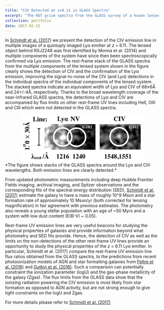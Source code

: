 ```yaml
---
title: "CIV Detected at z=6.11 in GLASS Spectra"
excerpt: "The HST grism spectra from the GLASS survey of a known lensed multiply imaged source at redshift 6.11 revelead clear detections of the rest-frame UV line CIV. In __[Schmidt et al. (2017)](http://adsabs.harvard.edu/abs/2017arXiv170204731S)__ we argue that the GLASS data argue for a source with ionizing photons powered by star formation as opposed to AGN activity."
collection: portfolio
date: 2017-02-15
---
```


In [Schmidt et al. (2017)](http://adsabs.harvard.edu/abs/2017arXiv170204731S) we present the detection of the CIV emission line in multiple images of a quintuply imaged Lyα emitter at *z* = 6.11. The lensed object behind RXJ2248 was first identified by Monna et al. (2014) and multiple components of the system have since then been spectroscopically confirmed via Lyα emission. The rest-frame stack of the GLASS spectra from the multiple components of the lensed system shown in the figure clearly shows the detection of CIV and the confirmation of the Lyα emission, improving the signal-to-noise of the CIV (and Lyα) detections in the individual spectra of the individual components of the lensed system. The stacked spectra indicate an equivalent width of Lyα and CIV of 68±6Å and 24+/-4Å, respectively. Thanks to the broad wavelength coverage of the near-infrared GLASS spectra, the detections of Lyα and CIV are accompanied by flux limits on other rest-frame UV lines including HeII, OIII and CIII which were not detected in the GLASS spectra.

<center>
<img src='/images/GLASS_CIVdetection.png' width='400'>
</center>
*The figure shows stacks of the GLASS spectra around the Lyα and CIV wavelengths. Both emission lines are clearly detected.*


From updated photometric measurements including deep Hubble Frontier Fields imaging, archival imaging, and Spitzer observations and the corresponding fits of the spectral energy distribution (SED), [Schmidt et al. (2017)](http://adsabs.harvard.edu/abs/2017arXiv170204731S) estimate the galaxy to have a mass of roughly 10^9 Msun and a star formation rate of approximately 10 Msun/yr (both corrected for lensing magnification) in fair agreement with previous estimates. The photometry also reveals a young stellar population with an age of ~50 Myrs and a system with low dust content (E(B-V) ~ 0.05).

Rest-frame UV emission lines are very useful beacons for studying the physical properties of galaxies and provide information beyond what photometry and SED fits provide. Hence, the detection of CIV as well as the limits on the non-detections of the other rest-frame UV lines provide an opportunity to study the physical properties of the *z* = 6.11 Lyα emitter. In particular, Schmidt et al. (2017) compare the rest-frame UV emission line flux ratios obtained from the GLASS spectra, to the predictions from recent photoionization models of AGN and star formatting galaxies from [Feltre et al. (2016)](http://adsabs.harvard.edu/cgi-bin/nph-data_query?bibcode=2016MNRAS.456.3354F&link_type=EJOURNAL) and [Gutkin et al. (2016)](http://adsabs.harvard.edu/cgi-bin/nph-data_query?bibcode=2016MNRAS.462.1757G&link_type=EJOURNAL). Such a comparison can potentially constraint the ionization parameter (logU) and the gas-phase metallicity of the galaxy (Zgas). The flux limits from the GLASS data show that the ionizing radiation powering the CIV emission is most likely from star formation as opposed to AGN activity, but are not strong enough to give tight constraints on the logU and Zgas.

For more details please refer to [Schmidt et al. (2017)](http://adsabs.harvard.edu/abs/2017arXiv170204731S)